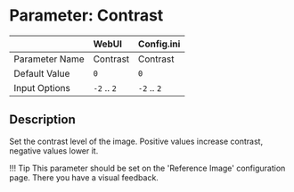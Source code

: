 # Parameter: Contrast

|                   | WebUI               | Config.ini
|:---               |:---                 |:----
| Parameter Name    | Contrast            | Contrast
| Default Value     | `0`                 | `0`
| Input Options     | `-2` .. `2`         | `-2` .. `2`


## Description

Set the contrast level of the image. Positive values increase contrast, 
negative values lower it.


!!! Tip
    This parameter should be set on the 'Reference Image' configuration page.
    There you have a visual feedback.
